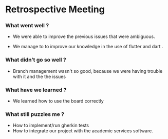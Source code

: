 # Retrospective Meeting
 
 
### What went well ? 

* We were able to improve the previous issues that were ambiguous.

* We manage to to improve our knowledge in the use of flutter and dart .

### What didn’t go so well ?

*  Branch management wasn't so good, because we were having trouble with it and the the issues

### What have we learned ?

* We learned how to use the board correctly

### What still puzzles me ?

* How to implement/run gherkin tests
* How to integrate our project with the academic services software.
